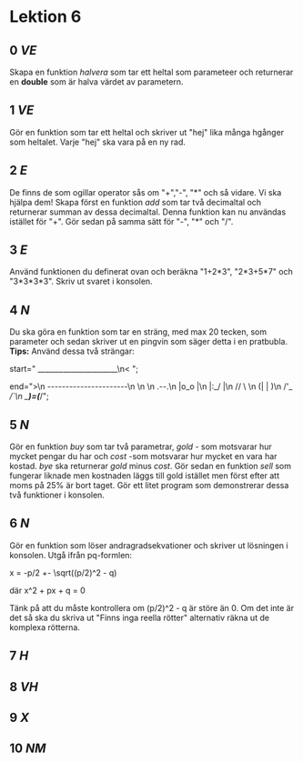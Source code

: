 # Lektion 6

## __0__ _VE_  
Skapa en funktion _halvera_ som tar ett heltal som parameteer och returnerar en __double__ som är halva värdet av parametern.

## __1__ _VE_  
Gör en funktion som tar ett heltal och skriver ut "hej" lika många hgånger som heltalet. Varje "hej" ska vara på en ny rad. 

## __2__ _E_  
De finns de som ogillar operator sås om "+","-", "\*" och så vidare. Vi ska hjälpa dem! Skapa först en funktion _add_ som tar två decimaltal och returnerar summan av dessa decimaltal. Denna funktion kan nu användas istället för "+". Gör sedan på samma sätt för "-", "\*" och "/". 

## __3__ _E_  
Använd funktionen du definerat ovan och beräkna "1+2\*3", "2\*3+5\*7" och "3\*3\*3\*3". Skriv ut svaret i konsolen.

## __4__ _N_  
Du ska göra en funktion som tar en sträng, med max 20 tecken, som parameter och sedan skriver ut en pingvin som säger detta i en pratbubla.
__Tips:__ Använd dessa två strängar:

start=" ______________________\n< "; 

end=">\n ----------------------\n   \\n    \\n        .--.\n       |o_o |\n       |:_/ |\n      //   \ \\n     (|     | )\n    /'\_   _/`\\n    \___)=(___/";
 

## __5__ _N_  

Gör en funktion _buy_ som tar två parametrar, _gold_ - som motsvarar hur mycket pengar du har och _cost_ -som motsvarar hur mycket en vara har kostad. _bye_ ska returnerar _gold_ minus _cost_. Gör sedan en funktion _sell_ som fungerar liknade men kostnaden läggs till gold istället men först efter att moms på 25% är bort taget. Gör ett litet program som demonstrerar dessa två funktioner i konsolen. 

## __6__ _N_  

Gör en funktion som löser andragradsekvationer och skriver ut lösningen i konsolen. Utgå ifrån pq-formlen:

x = -p/2 +- \sqrt((p/2)^2 - q)

där x^2 + px + q = 0

Tänk på att du måste kontrollera om (p/2)^2 - q är störe än 0. Om det inte är det så ska du skriva ut "Finns inga reella rötter" alternativ räkna ut de komplexa rötterna.

## __7__ _H_


## __8__ _VH_


## __9__ _X_ 


## __10__ _NM_


   
